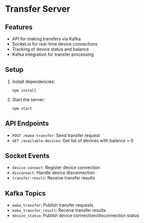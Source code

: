 # Transfer Server

## Features
- API for making transfers via Kafka
- Socket.io for real-time device connections
- Tracking of device status and balance
- Kafka integration for transfer processing

## Setup
1. Install dependencies:
   ```
   npm install
   ```

2. Start the server:
   ```
   npm start
   ```

## API Endpoints
- `POST /make-transfer`: Send transfer request
- `GET /available-devices`: Get list of devices with balance > 0

## Socket Events
- `device-connect`: Register device connection
- `disconnect`: Handle device disconnection
- `transfer-result`: Receive transfer results

## Kafka Topics
- `make_transfer`: Publish transfer requests
- `make_transfer_result`: Receive transfer results
- `device_status`: Publish device connection/disconnection status
